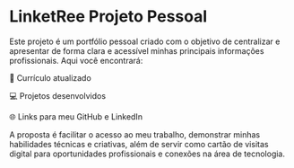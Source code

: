 # LinketRee Projeto Pessoal

Este projeto é um portfólio pessoal criado com o objetivo de centralizar e apresentar de forma clara e acessível minhas principais informações profissionais. Aqui você encontrará:

📄 Currículo atualizado

💻 Projetos desenvolvidos

🌐 Links para meu GitHub e LinkedIn

A proposta é facilitar o acesso ao meu trabalho, demonstrar minhas habilidades técnicas e criativas, além de servir como cartão de visitas digital para oportunidades profissionais e conexões na área de tecnologia.

